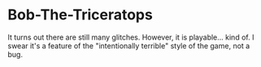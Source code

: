# Bob-The-Triceratops
It turns out there are still many glitches. However, it is playable... kind of.
I swear it's a feature of the "intentionally terrible" style of the game, not a bug.
